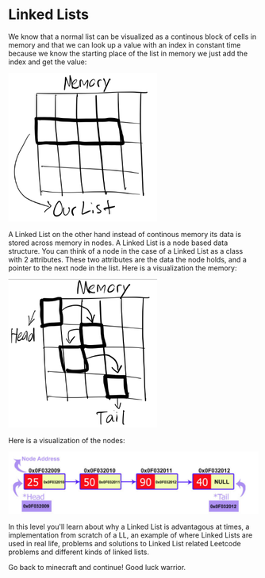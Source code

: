 # Linked Lists

We know that a normal list can be visualized as a continous block of cells in memory and that we can look up a value with
an index in constant time because we know the starting place of the list in memory we just add the index and get the value: 

<img src="./LinkedListImages/ListMemory.png" alt="ListMemory" width="300" height="300">

A Linked List on the other hand instead of continous memory its data is stored across memory in nodes. A Linked List is a
node based data structure. You can think of a node in the case of a Linked List as a class with 2 attributes. These two attributes 
are the data the node holds, and a pointer to the next node in the list. Here is a visualization the memory:

<img src="./LinkedListImages/LinkedListMemory.png" alt="LLMemory" width="300" height="300">

Here is a visualization of the nodes: 

![LLNodes](./LinkedListImages/LinkedListNodeImage.png)

In this level you'll learn about why a Linked List is advantagous at times, a implementation from scratch of a LL, an example 
of where Linked Lists are used in real life, problems and solutions to Linked List related Leetcode problems and different
kinds of linked lists. 

Go back to minecraft and continue! Good luck warrior. 
